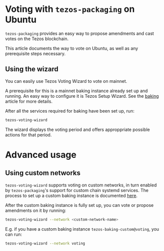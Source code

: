 <!--
   - SPDX-FileCopyrightText: 2022 Oxhead Alpha
   - SPDX-License-Identifier: LicenseRef-MIT-OA
   -->

# Voting with `tezos-packaging` on Ubuntu

`tezos-packaging` provides an easy way to propose amendments and cast votes on the Tezos blockchain.

This article documents the way to vote on Ubuntu, as well as any prerequisite steps necessary.

## Using the wizard

You can easily use Tezos Voting Wizard to vote on mainnet.

A prerequisite for this is a mainnet baking instance already set up and running. An easy way to configure
it is Tezos Setup Wizard. See the [baking](./baking.md#prerequisites) article for more details.

After all the services required for baking have been set up, run:

```bash
tezos-voting-wizard
```

The wizard displays the voting period and offers approppriate possible actions for that period.

# Advanced usage

## Using custom networks

`tezos-voting-wizard` supports voting on custom networks, in turn enabled by `tezos-packaging`'s
support for custom chain systemd services. The process to set up a custom baking instance is
documented [here](./baking.md#using-a-custom-chain).

After the custom baking instance is fully set up, you can vote or propose amendments on it by running:

```bash
tezos-voting-wizard --network <custom-network-name>
```

E.g. if you have a custom baking instance `tezos-baking-custom@voting`, you can run:

```bash
tezos-voting-wizard --network voting
```
